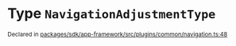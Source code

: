 # Type `NavigationAdjustmentType`
<sub>Declared in [packages/sdk/app-framework/src/plugins/common/navigation.ts:48](https://github.com/dxos/dxos/blob/bdc1200dc/packages/sdk/app-framework/src/plugins/common/navigation.ts#L48)</sub>






